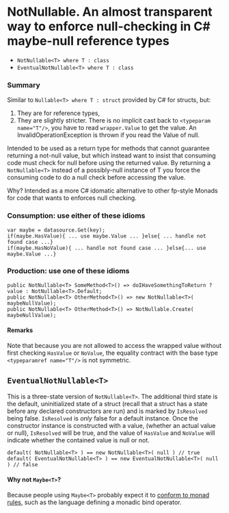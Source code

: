 # NotNullable. An almost transparent way to enforce null-checking in C# maybe-null reference types

- `NotNullable<T> where T : class` 
- `EventualNotNullable<T> where T : class`

### Summary

Similar to `Nullable<T> where T : struct` provided by C# for structs, but:
  
1. They are for reference types,
2. They are slightly stricter. There is no implicit cast back to `<typeparam name="T"/>`,
   you have to read `wrapper.Value` to get the value. An InvalidOperationException
   is thrown if you read the Value of null.

Intended to be used as a return type for methods that cannot guarantee returning a
not-null value, but which instead want to insist that consuming  code must check for null
before using the returned value.
By returning a `NotNullable<T>` instead of a possibly-null instance of <c>T</c>
you force the consuming code to do a null check before accessing the value.
  
<p>Why? Intended as a more C# idomatic alternative to other fp-style Monads 
for code that wants to enforces null checking.</p>

### Consumption: use either of these idioms
```
var maybe = datasource.Get(key);
if(maybe.HasValue){ ... use maybe.Value ... }else{ ... handle not found case ...}
if(maybe.HasNoValue){ ... handle not found case ... }else{... use maybe.Value ...}
```

### Production: use one of these idioms
```
public NotNullable<T> SomeMethod<T>() => doIHaveSomethingToReturn ? value : NotNullable<T>.Default; 
public NotNullable<T> OtherMethod<T>() => new NotNullable<T>( maybeNullValue); 
public NotNullable<T> OtherMethod<T>() => NotNullable.Create( maybeNullValue); 
```

#### Remarks
Note that because you are not allowed to access the wrapped value without
first checking `HasValue` or `NoValue`, the equality
contract with the base type `<typeparamref name="T"/>` is not symmetric.

## `EventualNotNullable<T>`

This is a three-state version of `NotNullable<T>`. The additional third state is the 
default, uninitialized state of a struct (recall that a struct has a state before 
any declared constructors are run) and is marked by `IsResolved` being false.
`IsResolved` is _only_ false for a default instance. Once the constructor instance 
is constructed with a value, (whether an actual value or null), `IsResolved`
will be true, and the value of `HasValue` and `NoValue` will indicate whether the contained
value is null or not.

```
default( NotNullable<T> ) == new NotNullable<T>( null ) // true
default( EventualNotNullable<T> ) == new EventualNotNullable<T>( null ) // false
```

#### Why not `Maybe<T>`?

Because people using `Maybe<T>` probably expect it to <a href="https://en.wikipedia.org/wiki/Monad_(functional_programming)#An_example:_Maybe">
conform to monad rules</a>, such as the language defining a monadic bind operator.
